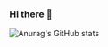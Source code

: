 ### Hi there 👋
![Anurag's GitHub stats](https://github-readme-stats.vercel.app/api?username=thbrthbr&show_icons=true&theme=스타일)
<!--
**thbrthbr/thbrthbr** is a ✨ _special_ ✨ repository because its `README.md` (this file) appears on your GitHub profile.

Here are some ideas to get you started:

- 🔭 I’m currently working on ...
- 🌱 I’m currently learning ...
- 👯 I’m looking to collaborate on ...
- 🤔 I’m looking for help with ...
- 💬 Ask me about ...
- 📫 How to reach me: ...
- 😄 Pronouns: ...
- ⚡ Fun fact: ...
-->
